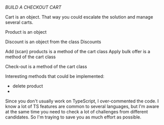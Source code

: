 *BUILD A CHECKOUT CART*

Cart is an object. That way you could escalate the solution and manage several carts.

Product is an object

 Discount is an object from the class Discounts

Add (scan) products is a method of the cart class
Apply bulk offer is a method of the cart class

Check-out is a method of the cart class

Interesting methods that could be implemented: 
- delete product
- 

Since you don't usually work on TypeScript, I over-commented the code. I know a lot of TS features are common to several languages, but I'm aware at the same time you need to check a lot of challenges from different candidates. So I'm traying to save you as much effort as possible.



